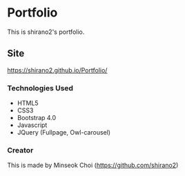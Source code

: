 # Portfolio

This is shirano2's portfolio.


## Site
https://shirano2.github.io/Portfolio/


### Technologies Used

* HTML5
* CSS3
* Bootstrap 4.0
* Javascript
* JQuery (Fullpage, Owl-carousel)


### Creator
This is made by Minseok Choi (https://github.com/shirano2)
